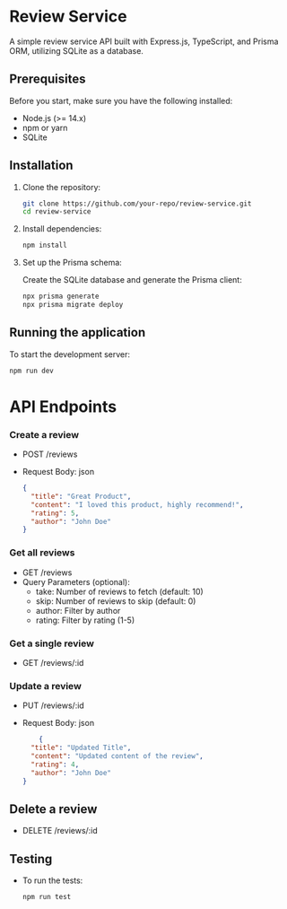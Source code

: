 # Review Service

A simple review service API built with Express.js, TypeScript, and Prisma ORM, utilizing SQLite as a database.

## Prerequisites

Before you start, make sure you have the following installed:

- Node.js (>= 14.x)
- npm or yarn
- SQLite

## Installation

1. Clone the repository:

    ```bash
    git clone https://github.com/your-repo/review-service.git
    cd review-service
    ```

2. Install dependencies:

    ```bash
    npm install
    ```

3. Set up the Prisma schema:

   Create the SQLite database and generate the Prisma client:

    ```bash
    npx prisma generate
    npx prisma migrate deploy
    ```

## Running the application

To start the development server:

   ```bash
   npm run dev
   ```

# API Endpoints

### Create a review

- POST /reviews
- Request Body: json

   ```json
   {
     "title": "Great Product",
     "content": "I loved this product, highly recommend!",
     "rating": 5,
     "author": "John Doe"
   }
   ```

### Get all reviews

- GET /reviews
- Query Parameters (optional):
    * take: Number of reviews to fetch (default: 10)
    * skip: Number of reviews to skip (default: 0)
    * author: Filter by author
    * rating: Filter by rating (1-5)

### Get a single review

- GET /reviews/:id

### Update a review

- PUT /reviews/:id
- Request Body: json

   ```json
       {
     "title": "Updated Title",
     "content": "Updated content of the review",
     "rating": 4,
     "author": "John Doe"
   }
   ```

## Delete a review

- DELETE /reviews/:id

## Testing

- To run the tests:

   ```bash
   npm run test
   ```
